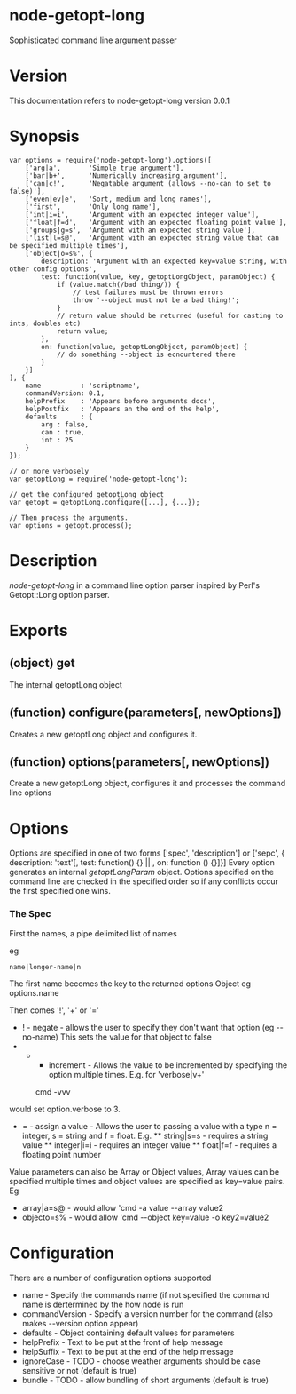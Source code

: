 node-getopt-long
================

Sophisticated command line argument passer

Version
=======

This documentation refers to node-getopt-long version 0.0.1

Synopsis
========

    var options = require('node-getopt-long').options([
        ['arg|a',       'Simple true argument'],
        ['bar|b+',      'Numerically increasing argument'],
        ['can|c!',      'Negatable argument (allows --no-can to set to false)'],
        ['even|ev|e',   'Sort, medium and long names'],
        ['first',       'Only long name'],
        ['int|i=i',     'Argument with an expected integer value'],
        ['float|f=d',   'Argument with an expected floating point value'],
        ['groups|g=s',  'Argument with an expected string value'],
        ['list|l=s@',   'Argument with an expected string value that can be specified multiple times'],
        ['object|o=s%', {
            description: 'Argument with an expected key=value string, with other config options',
            test: function(value, key, getoptLongObject, paramObject) {
                if (value.match(/bad thing/)) {
                    // test failures must be thrown errors
                    throw '--object must not be a bad thing!';
                }
                // return value should be returned (useful for casting to ints, doubles etc)
                return value;
            },
            on: function(value, getoptLongObject, paramObject) {
                // do something --object is ecnountered there
            }
        }]
    ], {
        name          : 'scriptname',
        commandVersion: 0.1,
        helpPrefix    : 'Appears before arguments docs',
        helpPostfix   : 'Appears an the end of the help',
        defaults      : {
            arg : false,
            can : true,
            int : 25
        }
    });

    // or more verbosely
    var getoptLong = require('node-getopt-long');

    // get the configured getoptLong object
    var getopt = getoptLong.configure([...], {...});

    // Then process the arguments.
    var options = getopt.process();

Description
===========

*node-getopt-long* in a command line option parser inspired by Perl's Getopt::Long option parser.

Exports
=======

(object) get
------------

The internal getoptLong object

(function) configure(parameters[, newOptions])
----------------------------------------------

Creates a new getoptLong object and configures it.

(function) options(parameters[, newOptions])
--------------------------------------------

Create a new getoptLong object, configures it and processes the command line options

Options
=======

Options are specified in one of two forms ['spec', 'description'] or
['sepc', { description: 'text'[, test: function() {} || , on: function () {}]}]
Every option generates an internal *getoptLongParam* object. Options specified
on the command line are checked in the specified order so if any conflicts
occur the first specified one wins.

### The Spec

First the names, a pipe delimited list of names

eg

    name|longer-name|n

The first name becomes the key to the returned options Object eg options.name

Then comes '!', '+' or '='

* ! - negate - allows the user to specify they don't want that option (eg --no-name)
This sets the value for that object to false
* + - increment - Allows the value to be incremented by specifying the option
multiple times. E.g. for 'verbose|v+'

    cmd -vvv

would set option.verbose to 3.
* = - assign a value - Allows the user to passing a value with a type n = integer,
s = string and f = float. E.g.
** string|s=s - requires a string value
** integer|i=i - requires an integer value
** float|f=f - requires a floating point number

Value parameters can also be Array or Object values, Array values can be specified
multiple times and object values are specified as key=value pairs. Eg

* array|a=s@ - would allow 'cmd -a value --array value2
* objecto=s% - would allow 'cmd --object key=value -o key2=value2

Configuration
=============

There are a number of configuration options supported

* name - Specify the commands name (if not specified the command name is dertermined by the how node is run
* commandVersion - Specify a version number for the command (also makes --version option appear)
* defaults - Object containing default values for parameters
* helpPrefix - Text to be put at the front of help message
* helpSuffix - Text to be put at the end of the help message
* ignoreCase - TODO - choose weather arguments should be case sensitive or not (default is true)
* bundle - TODO - allow bundling of short arguments (default is true)

